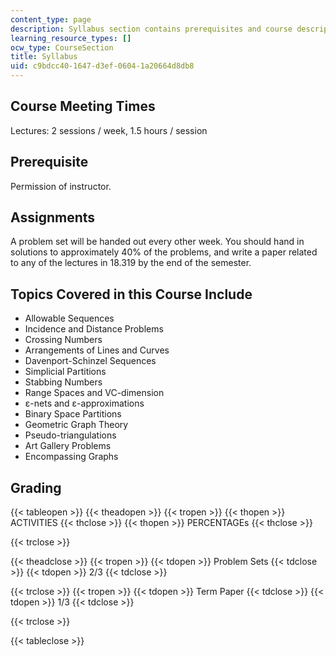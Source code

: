 ```yaml
---
content_type: page
description: Syllabus section contains prerequisites and course description.
learning_resource_types: []
ocw_type: CourseSection
title: Syllabus
uid: c9bdcc40-1647-d3ef-0604-1a20664d8db8
---
```


Course Meeting Times
--------------------

Lectures: 2 sessions / week, 1.5 hours / session

Prerequisite
------------

Permission of instructor.

Assignments
-----------

A problem set will be handed out every other week. You should hand in solutions to approximately 40% of the problems, and write a paper related to any of the lectures in 18.319 by the end of the semester.

Topics Covered in this Course Include
-------------------------------------

*   Allowable Sequences
*   Incidence and Distance Problems
*   Crossing Numbers
*   Arrangements of Lines and Curves
*   Davenport-Schinzel Sequences
*   Simplicial Partitions
*   Stabbing Numbers
*   Range Spaces and VC-dimension
*   ε-nets and ε-approximations
*   Binary Space Partitions
*   Geometric Graph Theory
*   Pseudo-triangulations
*   Art Gallery Problems
*   Encompassing Graphs

Grading
-------

{{< tableopen >}}
{{< theadopen >}}
{{< tropen >}}
{{< thopen >}}
ACTIVITIES
{{< thclose >}}
{{< thopen >}}
PERCENTAGEs
{{< thclose >}}

{{< trclose >}}

{{< theadclose >}}
{{< tropen >}}
{{< tdopen >}}
Problem Sets
{{< tdclose >}}
{{< tdopen >}}
2/3
{{< tdclose >}}

{{< trclose >}}
{{< tropen >}}
{{< tdopen >}}
Term Paper
{{< tdclose >}}
{{< tdopen >}}
1/3
{{< tdclose >}}

{{< trclose >}}

{{< tableclose >}}